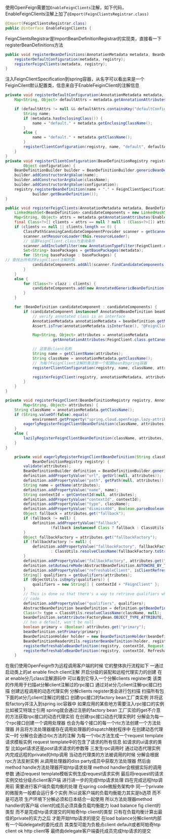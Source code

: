 使用OpenFeign需要加`EnableFeignClients`注解，如下代码，EnableFeignClients注解上加了`@Import(FeignClientsRegistrar.class)`
```java
@Import(FeignClientsRegistrar.class)
public @interface EnableFeignClients {
```
FeignClientsRegistrar是ImportBeanDefinitionRegistrar的实现类，直接看一下registerBeanDefinitions方法
```java
public void registerBeanDefinitions(AnnotationMetadata metadata, BeanDefinitionRegistry registry) {
	registerDefaultConfiguration(metadata, registry);
	registerFeignClients(metadata, registry);
}

```
注入FeignClientSpecification到spring容器，从名字可以看出来是一个FeiginCilent默认配置类，信息来自于EnableFeiginClient的注解信息
```java
private void registerDefaultConfiguration(AnnotationMetadata metadata, BeanDefinitionRegistry registry) {
	Map<String, Object> defaultAttrs = metadata.getAnnotationAttributes(EnableFeignClients.class.getName(), true);

	if (defaultAttrs != null && defaultAttrs.containsKey("defaultConfiguration")) {
		String name;
		if (metadata.hasEnclosingClass()) {
			name = "default." + metadata.getEnclosingClassName();
		}
		else {
			name = "default." + metadata.getClassName();
		}
		registerClientConfiguration(registry, name, "default", defaultAttrs.get("defaultConfiguration"));
	}
}
private void registerClientConfiguration(BeanDefinitionRegistry registry, Object name, Object className,
		Object configuration) {
	BeanDefinitionBuilder builder = BeanDefinitionBuilder.genericBeanDefinition(FeignClientSpecification.class);
	builder.addConstructorArgValue(name);
	builder.addConstructorArgValue(className);
	builder.addConstructorArgValue(configuration);
	registry.registerBeanDefinition(name + "." + FeignClientSpecification.class.getSimpleName(),
			builder.getBeanDefinition());
}

```

```java
public void registerFeignClients(AnnotationMetadata metadata, BeanDefinitionRegistry registry) {
	LinkedHashSet<BeanDefinition> candidateComponents = new LinkedHashSet<>();
	Map<String, Object> attrs = metadata.getAnnotationAttributes(EnableFeignClients.class.getName());
	final Class<?>[] clients = attrs == null ? null : (Class<?>[]) attrs.get("clients");
	if (clients == null || clients.length == 0) {
		ClassPathScanningCandidateComponentProvider scanner = getScanner();
		scanner.setResourceLoader(this.resourceLoader);
		// 设置FeignClient.class为查询条件
		scanner.addIncludeFilter(new AnnotationTypeFilter(FeignClient.class));
		Set<String> basePackages = getBasePackages(metadata);
		for (String basePackage : basePackages) {
// 查找出所有的FeignClient注解的类
			candidateComponents.addAll(scanner.findCandidateComponents(basePackage));
		}
	}
	else {
		for (Class<?> clazz : clients) {
			candidateComponents.add(new AnnotatedGenericBeanDefinition(clazz));
		}
	}

	for (BeanDefinition candidateComponent : candidateComponents) {
		if (candidateComponent instanceof AnnotatedBeanDefinition beanDefinition) {
			// verify annotated class is an interface
			AnnotationMetadata annotationMetadata = beanDefinition.getMetadata();
			Assert.isTrue(annotationMetadata.isInterface(), "@FeignClient can only be specified on an interface");

			Map<String, Object> attributes = annotationMetadata
					.getAnnotationAttributes(FeignClient.class.getCanonicalName());

			// 这里是client名称
			String name = getClientName(attributes);
			String className = annotationMetadata.getClassName();
			// 为每个FeignClient注解的类注册一个配置bean到spring容器
			registerClientConfiguration(registry, name, className, attributes.get("configuration"));

			registerFeignClient(registry, annotationMetadata, attributes);
		}
	}
}

```

```java
private void registerFeignClient(BeanDefinitionRegistry registry, AnnotationMetadata annotationMetadata,
		Map<String, Object> attributes) {
	String className = annotationMetadata.getClassName();
	if (String.valueOf(false).equals(
			environment.getProperty("spring.cloud.openfeign.lazy-attributes-resolution", String.valueOf(false)))) {
		eagerlyRegisterFeignClientBeanDefinition(className, attributes, registry);
	}
	else {
		lazilyRegisterFeignClientBeanDefinition(className, attributes, registry);
	}
}

	private void eagerlyRegisterFeignClientBeanDefinition(String className, Map<String, Object> attributes,
			BeanDefinitionRegistry registry) {
		validate(attributes);
		BeanDefinitionBuilder definition = BeanDefinitionBuilder.genericBeanDefinition(FeignClientFactoryBean.class);
		definition.addPropertyValue("url", getUrl(null, attributes));
		definition.addPropertyValue("path", getPath(null, attributes));
		String name = getName(attributes);
		definition.addPropertyValue("name", name);
		String contextId = getContextId(null, attributes);
		definition.addPropertyValue("contextId", contextId);
		definition.addPropertyValue("type", className);
		definition.addPropertyValue("dismiss404", Boolean.parseBoolean(String.valueOf(attributes.get("dismiss404"))));
		Object fallback = attributes.get("fallback");
		if (fallback != null) {
			definition.addPropertyValue("fallback",
					(fallback instanceof Class ? fallback : ClassUtils.resolveClassName(fallback.toString(), null)));
		}
		Object fallbackFactory = attributes.get("fallbackFactory");
		if (fallbackFactory != null) {
			definition.addPropertyValue("fallbackFactory", fallbackFactory instanceof Class ? fallbackFactory
					: ClassUtils.resolveClassName(fallbackFactory.toString(), null));
		}
		definition.addPropertyValue("fallbackFactory", attributes.get("fallbackFactory"));
		definition.setAutowireMode(AbstractBeanDefinition.AUTOWIRE_BY_TYPE);
		definition.addPropertyValue("refreshableClient", isClientRefreshEnabled());
		String[] qualifiers = getQualifiers(attributes);
		if (ObjectUtils.isEmpty(qualifiers)) {
			qualifiers = new String[] { contextId + "FeignClient" };
		}
		// This is done so that there's a way to retrieve qualifiers while generating AOT
		// code
		definition.addPropertyValue("qualifiers", qualifiers);
		AbstractBeanDefinition beanDefinition = definition.getBeanDefinition();
		Class<?> type = ClassUtils.resolveClassName(className, null);
		beanDefinition.setAttribute(FactoryBean.OBJECT_TYPE_ATTRIBUTE, type);
		// has a default, won't be null
		boolean primary = (Boolean) attributes.get("primary");
		beanDefinition.setPrimary(primary);
		BeanDefinitionHolder holder = new BeanDefinitionHolder(beanDefinition, className, qualifiers);
		BeanDefinitionReaderUtils.registerBeanDefinition(holder, registry);
		registerRefreshableBeanDefinition(registry, contextId, Request.Options.class, OptionsFactoryBean.class);
		registerRefreshableBeanDefinition(registry, contextId, RefreshableUrl.class, RefreshableUrlFactoryBean.class);
	}


```

 在我们使用OpenFeign作为远程调用客户端的时候 它的整体执行流程如下 一通过启动类上的at enable finch client注解 开启分级的装配和远程代理实力的创建 在at enable分几class注解源码中 可以看到它导入一个分解clients register类 该类的作用用于扫描at分解client注解过的rpc接口 通过对at分几client注解rpc接口扫描 创建远程调用的动态代理实例 分解clients register类会进行包扫描 扫描所有包下面的at分几client注解过的接口 创建rpc接口的factory bean工厂类实例 并将这些factory并注入到spring ioc容器中 如果应用的某些地方需要注入rpc接口的实例 比如被艾特瑞士引用 spring就会通过注册的factory bean 工厂实验的get不介意的方法获取rpc接口的动态代理实验 在创建rpc接口动态代理实例时 分解会为每一个rpc接口创建一个调用处理器 也会为每个接口的每一个rtc方法创建一个方法处理器 并且将方法处理器缓存在调用处理器的dispatch映射程序中 在创建动态代理实一时 分解也会通过rbc方法的注解 为每一个rbc方法生成一个request template 请求模板实例 request template中的包含了请求的所有信息 如请求的ui请求的类型 比如get请求还是post请求请求的参数等 三发生rpc调用时 通过动态代理实例内完成远程的private的http调用 当动态代理类的方法被调用的时候 分解会根据rpc方法反射实例 从调用处理器的diss party成员中获取方法处理器 然后由method handle方法处理器开始htp请求处理 method handler会根据实际的调用参数 通过request template模板实例生成request请求实例 最后将request的请求实例交给分级点client客户端 进行进一步的完成http请求处理 四在完成远程htp调用前 需要进行客户端负载均衡的处理 在spring code微服务架构中 同一个private的微服务一般都会运行多个实例 所以说客户端的负载均衡能力其实是b选项 而不是可选项 生产环境下分解必须和日本结合一起使用 所以方法处理器method handler的客户端 client的成员必须具备负载均衡能力 load balance fig client的类型 而不是完成htp请求提交的阿帕奇htp client的类型 只有在负载均衡计算出最佳的private的实力之后 才能开始http请求的提交 在load balance分解client内部有一个叫delegate的委托成员 其类型可能为负极点client default或者阿帕奇htp client ok http client等 最终由delegate客户端委托成员完成htp请求的提交 